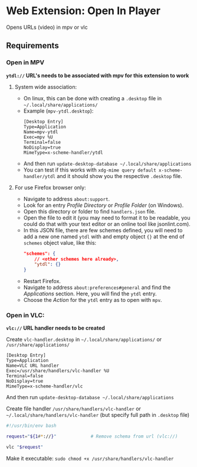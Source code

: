 # Web Extension: Open In Player

Opens URLs (video) in mpv or vlc

## Requirements

### Open in MPV

**`ytdl://` URL's needs to be associated with mpv for this extension to work**

1. System wide association:
	- On linux, this can be done with creating a `.desktop` file in
		`~/.local/share/applications/`
	- Example (`mpv-ytdl.desktop`):
		```desktop
		[Desktop Entry]
		Type=Application
		Name=mpv-ytdl
		Exec=mpv %U
		Terminal=false
		NoDisplay=true
		MimeType=x-scheme-handler/ytdl
		```
	- And then run `update-desktop-database ~/.local/share/applications`
	- You can test if this works with
		`xdg-mime query default x-scheme-handler/ytdl`
		and it should show you the respective `.desktop` file.

2. For use Firefox browser only:
	- Navigate to address `about:support`.
	- Look for an entry _Profile Directory_ or _Profile Folder_ (on Windows).
	- Open this directory or folder to find `handlers.json` file.
	- Open the file to edit it (you may need to format it to be readable,
		you could do that with your text editor or an online tool like
		jsonlint.com).
	- In this JSON file, there are few schemes defined, you will need to add
		a new one named `ytdl` with and empty object `{}` at the end of
		`schemes` object value, like this:
		```json
		"schemes": {
			// <other schemes here already>,
			"ytdl": {}
		}
		```
	- Restart Firefox.
	- Navigate to address `about:preferences#general` and find the
		_Applications_ section. Here, you will find the `ytdl` entry.
	- Choose the _Action_ for the `ytdl` entry as to open with `mpv`.

### Open in VLC:

**`vlc://` URL handler needs to be created**

Create `vlc-handler.desktop` in `~/.local/share/applications/` or `/usr/share/applications/`

```desktop
[Desktop Entry]
Type=Application
Name=VLC URL handler
Exec=/usr/share/handlers/vlc-handler %U
Terminal=false
NoDisplay=true
MimeType=x-scheme-handler/vlc
```

And then run `update-desktop-database ~/.local/share/applications`

Create file handler `/usr/share/handlers/vlc-handler` or `~/.local/share/handlers/vlc-handler` (but specify full path in `.desktop` file)

```sh
#!/usr/bin/env bash

request="${1#*://}"             # Remove schema from url (vlc://)

vlc "$request"
```

Make it executable: `sudo chmod +x /usr/share/handlers/vlc-handler`
